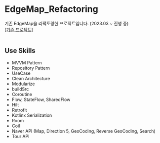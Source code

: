 # EdgeMap_Refactoring
기존 EdgeMap을 리팩토링한 프로젝트입니다. (2023.03 ~ 진행 중)  
[[기존 프로젝트]](https://github.com/HanBI24/2022_1_Capston_Edge-Map)  
<br>
## Use Skills
* MVVM Pattern
* Repository Pattern
* UseCase
* Clean Architecture
* Modularize
* buildSrc
* Coroutine
* Flow, StateFlow, SharedFlow
* Hilt
* Retrofit
* Kotlinx Serialization
* Room
* Coil
* Naver API (Map, Direction 5, GeoCoding, Reverse GeoCoding, Search)
* Tour API
